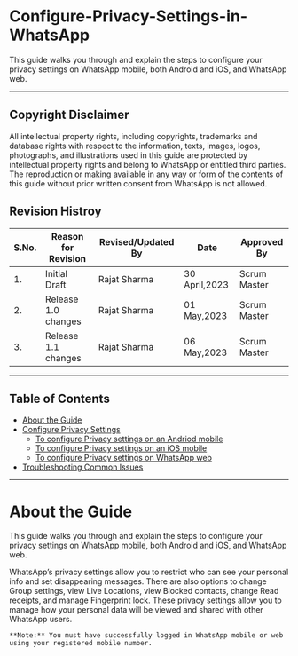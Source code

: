 # Configure-Privacy-Settings-in-WhatsApp
This guide walks you through and explain the steps to configure your privacy settings on WhatsApp mobile, both Android and iOS, and WhatsApp web.

_______________________________________________________________________________________________________________________________________________________________________
## Copyright Disclaimer

All intellectual property rights, including copyrights, trademarks and database rights with respect to the information, texts, images, logos, photographs, and illustrations used in this guide are protected by intellectual property rights and belong to WhatsApp or entitled third parties. The reproduction or making available in any way or form of the contents of this guide without prior written consent from WhatsApp is not allowed.

## Revision Histroy
| S.No. | Reason for Revision | Revised/Updated By | Date | Approved By |
| ---- | ------ | ------ | -------- | ------- |
| 1. | Initial Draft | Rajat Sharma | 30 April,2023 | Scrum Master |
| 2. | Release 1.0 changes | Rajat Sharma | 01 May,2023 | Scrum Master |
| 3. | Release 1.1 changes | Rajat Sharma | 06 May,2023 | Scrum Master |

_______________________________________________________________________________________________________________________________________________________________________

## Table of Contents
- [About the Guide](abouttheguide)
- [Configure Privacy Settings](configureprivacysettings)
    * [To configure Privacy settings on an Andriod mobile](ToconfigurePrivacysettingsonanAndriodmobile)
    * [To configure Privacy settings on an iOS mobile](ToconfigurePrivacysettingsonaniOSmobile)
    * [To configure Privacy settings on WhatsApp web](ToconfigurePrivacysettingsonWhatsAppweb)
- [Troubleshooting Common Issues](TroubleshootingCommonIssues)

______________________________________________________________________________________________________________________________________________________________________

# About the Guide

This guide walks you through and explain the steps to configure your privacy settings on WhatsApp mobile, both Android and iOS, and WhatsApp web.

WhatsApp’s privacy settings allow you to restrict who can see your personal info and set disappearing messages. There are also options to change Group settings, view Live Locations, view Blocked contacts, change Read receipts, and manage Fingerprint lock. These privacy settings allow you to manage how your personal data will be viewed and shared with other WhatsApp users.

`**Note:** You must have successfully logged in WhatsApp mobile or web using your registered mobile number.`






